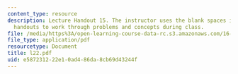 ```yaml
---
content_type: resource
description: Lecture Handout 15. The instructor uses the blank spaces in these lecture
  handouts to work through problems and concepts during class.
file: /media/https%3A/open-learning-course-data-rc.s3.amazonaws.com/16-30-estimation-and-control-of-aerospace-systems-spring-2004/e587231222e10ad486da8cb69d43244f_l22.pdf
file_type: application/pdf
resourcetype: Document
title: l22.pdf
uid: e5872312-22e1-0ad4-86da-8cb69d43244f
---
```

